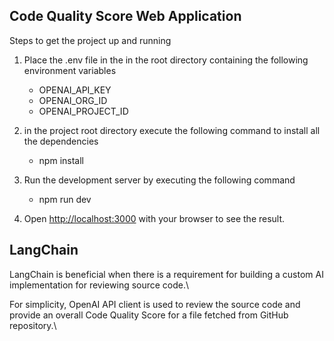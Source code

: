 ## Code Quality Score Web Application

Steps to get the project up and running

1. Place the .env file in the in the root directory containing the following environment variables 
    * OPENAI_API_KEY
    * OPENAI_ORG_ID
    * OPENAI_PROJECT_ID

2. in the project root directory execute the following command to install all the dependencies
    * npm install

3. Run the development server by executing the following command
    * npm run dev

4. Open [http://localhost:3000](http://localhost:3000) with your browser to see the result.


## LangChain

LangChain is beneficial when there is a requirement for building a custom AI implementation for reviewing source code.\

For simplicity, OpenAI API client is used to review the source code and provide an overall Code Quality Score for a file fetched from GitHub repository.\




